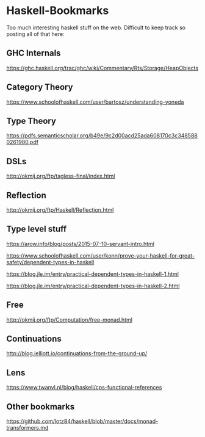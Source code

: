 # Haskell-Bookmarks
Too much interesting haskell stuff on the web. Difficult to keep track so posting all of that here:

GHC Internals
-------------
https://ghc.haskell.org/trac/ghc/wiki/Commentary/Rts/Storage/HeapObjects

Category Theory
---------------
https://www.schoolofhaskell.com/user/bartosz/understanding-yoneda

Type Theory
-----------
https://pdfs.semanticscholar.org/b49e/9c2d00acd25ada608170c3c3485880261980.pdf

DSLs
----
http://okmij.org/ftp/tagless-final/index.html

Reflection
----------
http://okmij.org/ftp/Haskell/Reflection.html

Type level stuff
----------------
https://arow.info/blog/posts/2015-07-10-servant-intro.html

https://www.schoolofhaskell.com/user/konn/prove-your-haskell-for-great-safety/dependent-types-in-haskell

https://blog.jle.im/entry/practical-dependent-types-in-haskell-1.html

https://blog.jle.im/entry/practical-dependent-types-in-haskell-2.html

Free
----
http://okmij.org/ftp/Computation/free-monad.html

Continuations
-------------
http://blog.ielliott.io/continuations-from-the-ground-up/

Lens
----
https://www.twanvl.nl/blog/haskell/cps-functional-references

Other bookmarks
---------------
https://github.com/lotz84/haskell/blob/master/docs/monad-transformers.md
